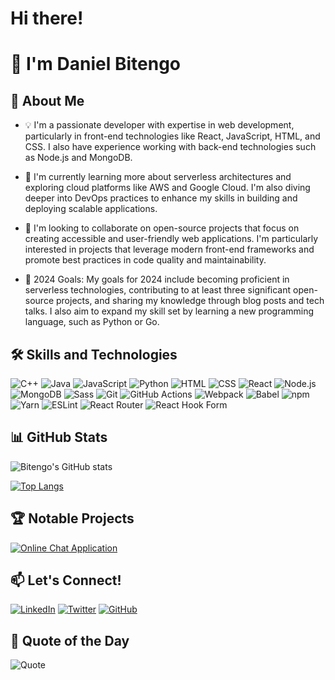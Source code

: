 # Hi there!
# 👋 I'm Daniel Bitengo

## 🚀 About Me
- 💡 I'm a passionate developer with expertise in web development, particularly in front-end technologies like React, JavaScript, HTML, and CSS. I also have experience working with back-end technologies such as Node.js and MongoDB.

- 🌱 I'm currently learning more about serverless architectures and exploring cloud platforms like AWS and Google Cloud. I'm also diving deeper into DevOps practices to enhance my skills in building and deploying scalable applications.

- 👯 I'm looking to collaborate on open-source projects that focus on creating accessible and user-friendly web applications. I'm particularly interested in projects that leverage modern front-end frameworks and promote best practices in code quality and maintainability.

- 🥅 2024 Goals: My goals for 2024 include becoming proficient in serverless technologies, contributing to at least three significant open-source projects, and sharing my knowledge through blog posts and tech talks. I also aim to expand my skill set by learning a new programming language, such as Python or Go.

## 🛠 Skills and Technologies
![C++](https://img.shields.io/badge/-C++-00599C?style=flat-square&logo=C%2B%2B&logoColor=white)
![Java](https://img.shields.io/badge/-Java-007396?style=flat-square&logo=Java&logoColor=white)
![JavaScript](https://img.shields.io/badge/-JavaScript-05122A?style=flat&logo=javascript)
![Python](https://img.shields.io/badge/-Python-05122A?style=flat&logo=python)
![HTML](https://img.shields.io/badge/-HTML-05122A?style=flat&logo=HTML5)
![CSS](https://img.shields.io/badge/-CSS-05122A?style=flat&logo=CSS3&logoColor=1572B6)
![React](https://img.shields.io/badge/-React-61DAFB?style=flat-square&logo=React&logoColor=black)
![Node.js](https://img.shields.io/badge/-Node.js-339933?style=flat-square&logo=Node.js&logoColor=white)
![MongoDB](https://img.shields.io/badge/-MongoDB-47A248?style=flat-square&logo=MongoDB&logoColor=white)
![Sass](https://img.shields.io/badge/-Sass-CC6699?style=flat-square&logo=Sass&logoColor=white)
![Git](https://img.shields.io/badge/-Git-05122A?style=flat&logo=git)
![GitHub Actions](https://img.shields.io/badge/-GitHub%20Actions-2088FF?style=flat-square&logo=GitHub%20Actions&logoColor=white)
![Webpack](https://img.shields.io/badge/-Webpack-8DD6F9?style=flat-square&logo=Webpack&logoColor=black)
![Babel](https://img.shields.io/badge/-Babel-F9DC3E?style=flat-square&logo=Babel&logoColor=black)
![npm](https://img.shields.io/badge/-npm-CB3837?style=flat-square&logo=npm&logoColor=white)
![Yarn](https://img.shields.io/badge/-Yarn-2C8EBB?style=flat-square&logo=Yarn&logoColor=white)
![ESLint](https://img.shields.io/badge/-ESLint-4B32C3?style=flat-square&logo=ESLint&logoColor=white)
![React Router](https://img.shields.io/badge/-React%20Router-CA4245?style=flat-square&logo=React%20Router&logoColor=white)
![React Hook Form](https://img.shields.io/badge/-React%20Hook%20Form-EC5990?style=flat-square&logo=React%20Hook%20Form&logoColor=white)

## 📊 GitHub Stats
![Bitengo's GitHub stats](https://github-readme-stats.vercel.app/api?username=Dancode-188&show_icons=true&theme=radical&cache_bust=true)

[![Top Langs](https://github-readme-stats.vercel.app/api/top-langs/?username=Dancode-188&layout=compact&theme=radical&cache_bust=true)](https://github.com/Dancode-188/github-readme-stats)

## 🏆 Notable Projects
[![Online Chat Application](https://github-readme-stats.vercel.app/api/pin/?username=Dancode-188&repo=Online-chat-application&theme=radical)](https://github.com/Dancode-188/Online-chat-application)



## 📫 Let's Connect!

[![LinkedIn](https://img.shields.io/badge/LinkedIn-0077B5?style=for-the-badge&logo=linkedin&logoColor=white)][linkedin]
[![Twitter](https://img.shields.io/badge/Twitter-1DA1F2?style=for-the-badge&logo=twitter&logoColor=white)][twitter]
[![GitHub](https://img.shields.io/badge/Follow-100000?style=for-the-badge&logo=github&logoColor=white)][github]

[linkedin]: https://www.linkedin.com/in/daniel-bitengo-380720267/
[twitter]: https://twitter.com/DanielBitengo
[github]: https://github.com/Dancode-188

## 🌟 Quote of the Day

![Quote](https://quotes-github-readme.vercel.app/api?type=horizontal&theme=radical)

